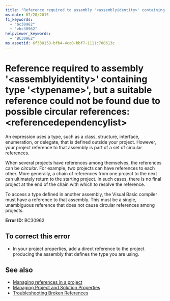 ```yaml
---
title: "Reference required to assembly '<assemblyidentity>' containing type '<typename>', but a suitable reference could not be found due to possible circular references: <referencedependencylist>"
ms.date: 07/20/2015
f1_keywords: 
  - "bc30962"
  - "vbc30962"
helpviewer_keywords: 
  - "BC30962"
ms.assetid: 6f338158-bfb4-4cc0-bbf7-1111c708613c
---
```

# Reference required to assembly '\<assemblyidentity>' containing type '\<typename>', but a suitable reference could not be found due to possible circular references: \<referencedependencylist>
An expression uses a type, such as a class, structure, interface, enumeration, or delegate, that is defined outside your project. However, your project reference to that assembly is part of a set of circular references.  
  
 When several projects have references among themselves, the references can be *circular*. For example, two projects can have references to each other. More generally, a chain of references from one project to the next can ultimately return to the starting project. In such cases, there is no final project at the end of the chain with which to resolve the reference.  
  
 To access a type defined in another assembly, the Visual Basic compiler must have a reference to that assembly. This must be a single, unambiguous reference that does not cause circular references among projects.  
  
 **Error ID:** BC30962  
  
## To correct this error  
  
-   In your project properties, add a direct reference to the project producing the assembly that defines the type you are using.  
  
## See also
- [Managing references in a project](/visualstudio/ide/managing-references-in-a-project)
- [Managing Project and Solution Properties](/visualstudio/ide/managing-project-and-solution-properties)
- [Troubleshooting Broken References](/visualstudio/ide/troubleshooting-broken-references)
